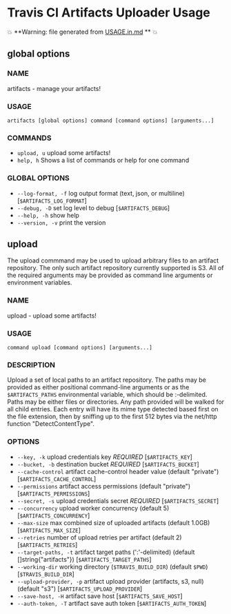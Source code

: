 Travis CI Artifacts Uploader Usage
==================================

:boom: **Warning: file generated from [USAGE.in.md](./USAGE.in.md) ** :boom:


## global options


### NAME
artifacts - manage your artifacts!

### USAGE
`artifacts [global options] command [command options] [arguments...]`

### COMMANDS
* `upload, u`  upload some artifacts!
* `help, h`  Shows a list of commands or help for one command

### GLOBAL OPTIONS
* `--log-format, -f`     log output format (text, json, or multiline) [`$ARTIFACTS_LOG_FORMAT`]
* `--debug, -D`        set log level to debug [`$ARTIFACTS_DEBUG`]
* `--help, -h`        show help
* `--version, -v`    print the version

## upload

The upload commmand may be used to upload arbitrary files to an artifact
repository.  The only such artifact repository currently supported is
S3.  All of the required arguments may be provided as command line
arguments or environment variables.


### NAME
upload - upload some artifacts!

### USAGE
`command upload [command options] [arguments...]`

### DESCRIPTION
Upload a set of local paths to an artifact repository.  The paths may be
provided as either positional command-line arguments or as the `$ARTIFACTS_PATHS`
environmental variable, which should be :-delimited.
Paths may be either files or directories.  Any path provided will be walked for
all child entries.  Each entry will have its mime type detected based first on
the file extension, then by sniffing up to the first 512 bytes via the net/http
function "DetectContentType".

### OPTIONS
* `--key, -k`             upload credentials key *REQUIRED* [`$ARTIFACTS_KEY`]
* `--bucket, -b`         destination bucket *REQUIRED* [`$ARTIFACTS_BUCKET`]
* `--cache-control`         artifact cache-control header value (default "private") [`$ARTIFACTS_CACHE_CONTROL`]
* `--permissions`         artifact access permissions (default "private") [`$ARTIFACTS_PERMISSIONS`]
* `--secret, -s`         upload credentials secret *REQUIRED* [`$ARTIFACTS_SECRET`]
* `--concurrency`         upload worker concurrency (default 5) [`$ARTIFACTS_CONCURRENCY`]
* `--max-size`             max combined size of uploaded artifacts (default 1.0GB) [`$ARTIFACTS_MAX_SIZE`]
* `--retries`             number of upload retries per artifact (default 2) [`$ARTIFACTS_RETRIES`]
* `--target-paths, -t`         artifact target paths (':'-delimited) (default []string{"artifacts"}) [`$ARTIFACTS_TARGET_PATHS`]
* `--working-dir`         working directory (`$TRAVIS_BUILD_DIR`) (default `$PWD`) [`$TRAVIS_BUILD_DIR`]
* `--upload-provider, -p`     artifact upload provider (artifacts, s3, null) (default "s3") [`$ARTIFACTS_UPLOAD_PROVIDER`]
* `--save-host, -H`         artifact save host [`$ARTIFACTS_SAVE_HOST`]
* `--auth-token, -T`         artifact save auth token [`$ARTIFACTS_AUTH_TOKEN`]

<!-- DjshFaVULjDNnXpXDFXlSdU4JeWbtMGCXTvW1PZhDBY= -->
